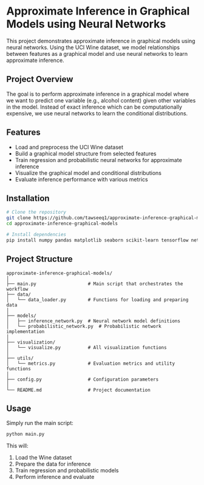 # Approximate Inference in Graphical Models using Neural Networks

This project demonstrates approximate inference in graphical models using neural networks. Using the UCI Wine dataset, we model relationships between features as a graphical model and use neural networks to learn approximate inference.

## Project Overview

The goal is to perform approximate inference in a graphical model where we want to predict one variable (e.g., alcohol content) given other variables in the model. Instead of exact inference which can be computationally expensive, we use neural networks to learn the conditional distributions.

## Features

- Load and preprocess the UCI Wine dataset
- Build a graphical model structure from selected features
- Train regression and probabilistic neural networks for approximate inference
- Visualize the graphical model and conditional distributions
- Evaluate inference performance with various metrics

## Installation

```bash
# Clone the repository
git clone https://github.com/tawseeq1/approximate-inference-graphical-models.git
cd approximate-inference-graphical-models

# Install dependencies
pip install numpy pandas matplotlib seaborn scikit-learn tensorflow networkx
```

## Project Structure

```
approximate-inference-graphical-models/
│
├── main.py                   # Main script that orchestrates the workflow
├── data/
│   └── data_loader.py        # Functions for loading and preparing data
│
├── models/
│   ├── inference_network.py  # Neural network model definitions
│   └── probabilistic_network.py  # Probabilistic network implementation
│
├── visualization/
│   └── visualize.py          # All visualization functions
│
├── utils/
│   └── metrics.py            # Evaluation metrics and utility functions
│
├── config.py                 # Configuration parameters
│
└── README.md                 # Project documentation
```

## Usage

Simply run the main script:

```bash
python main.py
```

This will:
1. Load the Wine dataset
2. Prepare the data for inference
3. Train regression and probabilistic models
4. Perform inference and evaluate
